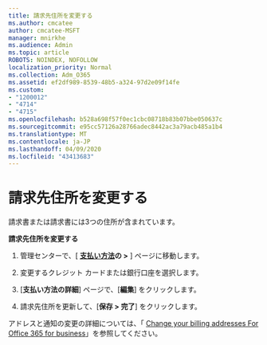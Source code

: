 ```yaml
---
title: 請求先住所を変更する
ms.author: cmcatee
author: cmcatee-MSFT
manager: mnirkhe
ms.audience: Admin
ms.topic: article
ROBOTS: NOINDEX, NOFOLLOW
localization_priority: Normal
ms.collection: Adm_O365
ms.assetid: ef2df989-8539-48b5-a324-97d2e09f14fe
ms.custom:
- "1200012"
- "4714"
- "4715"
ms.openlocfilehash: b528a698f57f0ec1cbc08718b83b07bbe050637c
ms.sourcegitcommit: e95cc57126a28766adec8442ac3a79acb485a1b4
ms.translationtype: MT
ms.contentlocale: ja-JP
ms.lasthandoff: 04/09/2020
ms.locfileid: "43413683"
---
```

# <a name="change-your-billing-address"></a>請求先住所を変更する

請求書または請求書には3つの住所が含まれています。 

**請求先住所を変更する**

1. 管理センターで、[ **[支払い方法](https://go.microsoft.com/fwlink/p/?linkid=2018806)の >** ] ページに移動します。 

2. 変更するクレジット カードまたは銀行口座を選択します。 

3. [**支払い方法の詳細**] ページで、[**編集**] をクリックします。 

4. 請求先住所を更新して、[**保存 > 完了**] をクリックします。 

アドレスと通知の変更の詳細については、「 [Change your billing addresses For Office 365 for business](https://docs.microsoft.com/microsoft-365/commerce/billing-and-payments/change-your-billing-addresses?view=o365-worldwide)」を参照してください。 
